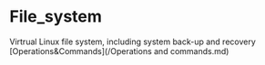# File_system
Virtrual Linux file system, including system back-up and recovery  
[Operations&Commands](/Operations and commands.md)
